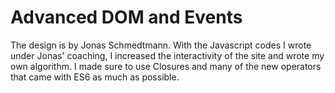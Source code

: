 
# Advanced DOM and Events

The design is by Jonas Schmedtmann. With the Javascript codes I wrote under Jonas' coaching, I increased the interactivity of the site and wrote my own algorithm. I made sure to use Closures and many of the new operators that came with ES6 as much as possible.

